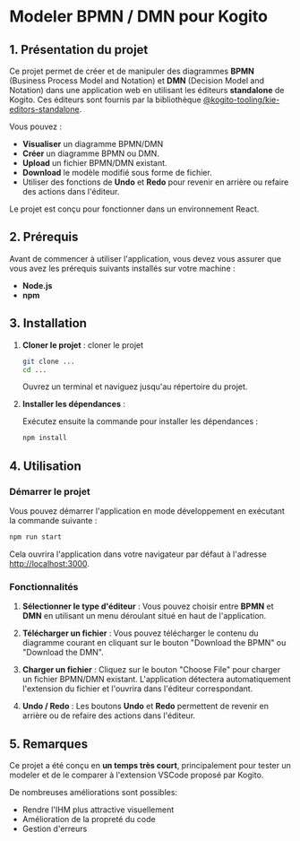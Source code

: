 # Modeler BPMN / DMN pour Kogito

## 1. Présentation du projet

Ce projet permet de créer et de manipuler des diagrammes **BPMN** (Business Process Model and Notation) et **DMN** (Decision Model and Notation) dans une application web en utilisant les éditeurs **standalone** de Kogito. Ces éditeurs sont fournis par la bibliothèque [@kogito-tooling/kie-editors-standalone](https://www.npmjs.com/package/@kogito-tooling/kie-editors-standalone).

Vous pouvez :
- **Visualiser** un diagramme BPMN/DMN
- **Créer** un diagramme BPMN ou DMN.
- **Upload** un fichier BPMN/DMN existant.
- **Download** le modèle modifié sous forme de fichier.
- Utiliser des fonctions de **Undo** et **Redo** pour revenir en arrière ou refaire des actions dans l'éditeur.

Le projet est conçu pour fonctionner dans un environnement React.

## 2. Prérequis

Avant de commencer à utiliser l'application, vous devez vous assurer que vous avez les prérequis suivants installés sur votre machine :

- **Node.js** 
- **npm**

## 3. Installation

1. **Cloner le projet** :
   cloner le projet

   ```bash
   git clone ...
   cd ...
   ```
    Ouvrez un terminal et naviguez jusqu'au répertoire du projet. 

2. **Installer les dépendances** :
   
   Exécutez ensuite la commande pour installer les dépendances :

   ```bash
   npm install
   ```

## 4. Utilisation

### Démarrer le projet

Vous pouvez démarrer l'application en mode développement en exécutant la commande suivante :

```bash
npm run start
```

Cela ouvrira l'application dans votre navigateur par défaut à l'adresse [http://localhost:3000](http://localhost:3000).

### Fonctionnalités

1. **Sélectionner le type d'éditeur** :
   Vous pouvez choisir entre **BPMN** et **DMN** en utilisant un menu déroulant situé en haut de l'application.

2. **Télécharger un fichier** :
   Vous pouvez télécharger le contenu du diagramme courant en cliquant sur le bouton "Download the BPMN" ou "Download the DMN".

3. **Charger un fichier** :
   Cliquez sur le bouton "Choose File" pour charger un fichier BPMN/DMN existant. L'application détectera automatiquement l'extension du fichier et l'ouvrira dans l'éditeur correspondant.

4. **Undo / Redo** :
   Les boutons **Undo** et **Redo** permettent de revenir en arrière ou de refaire des actions dans l'éditeur.

## 5. Remarques

Ce projet a été conçu en **un temps très court**, principalement pour tester un modeler et de le comparer à l'extension VSCode proposé par Kogito.

De nombreuses améliorations sont possibles:
- Rendre l'IHM plus attractive visuellement
- Amélioration de la propreté du code
- Gestion d'erreurs